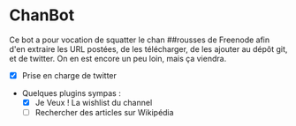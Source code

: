 ChanBot
=======

Ce bot a pour vocation de squatter le chan ##rousses de Freenode afin d'en extraire les URL postées, de les télécharger, de les ajouter au dépôt git, et de
twitter. On en est encore un peu loin, mais ça viendra.

- [x] Prise en charge de twitter
- Quelques plugins sympas :
    - [x] Je Veux ! La wishlist du channel
    - [ ] Rechercher des articles sur Wikipédia

